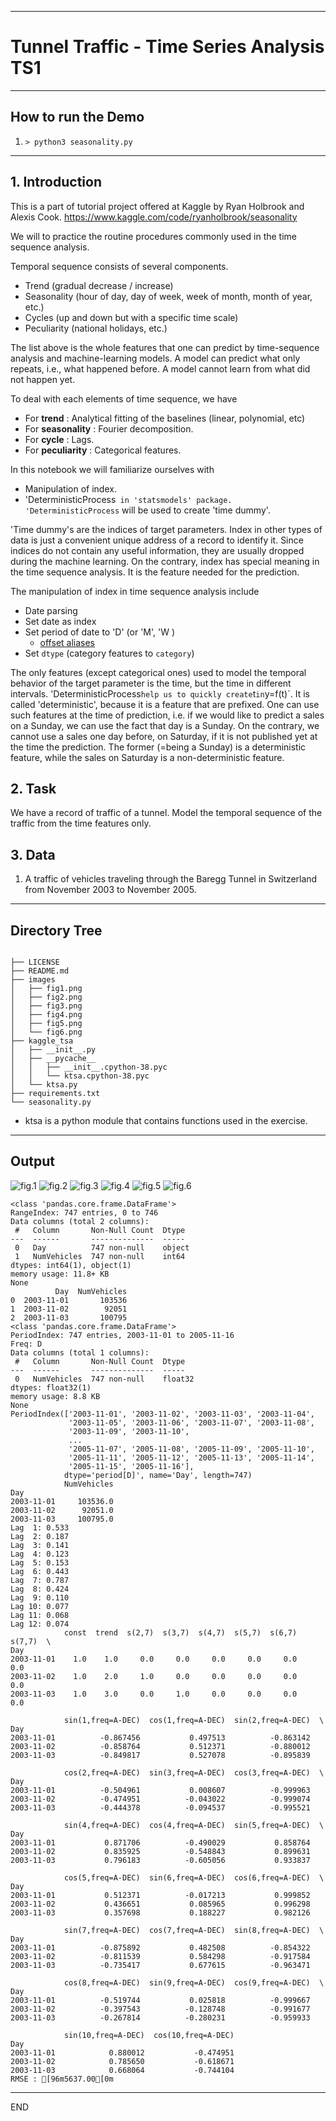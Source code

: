 ------------------------------------------------------------------
 # Tunnel Traffic  - Time Series Analysis TS1
------------------------------------------------------------------

## How to run the Demo

1. `> python3 seasonality.py`

------------------------------------------------------------------
## 1. Introduction

This is a part of tutorial project offered at Kaggle
by Ryan Holbrook and Alexis Cook.
https://www.kaggle.com/code/ryanholbrook/seasonality

We will to practice the routine procedures
commonly used in the time sequence analysis.


 Temporal sequence consists of several components.
 - Trend (gradual decrease / increase)
 - Seasonality (hour of day, day of week, week of month, month of year, etc.)
 - Cycles (up and down but with a specific time scale)
 - Peculiarity (national holidays, etc.)


 The list above is the whole features that one can
 predict by time-sequence analysis and machine-learning models.
 A model can predict what only repeats, i.e., what happened before.
 A model cannot learn from what did not happen yet.

 To deal with each elements of time sequence, we have

 - For __trend__ : Analytical fitting of the baselines (linear, polynomial, etc)
 - For __seasonality__ : Fourier decomposition.
 - For __cycle__ : Lags.
 - For __peculiarity__ : Categorical features.


 In this notebook we will familiarize ourselves with

  * Manipulation of index.
  * 'DeterministicProcess` in 'statsmodels' package.
    'DeterministicProcess` will be used to create 'time dummy'.


 'Time dummy's are the indices of target parameters.
 Index in other types of data is just a convenient unique address
 of a record to identify it. Since indices do not contain
 any useful information, they are usually dropped during the machine learning.
 On the contrary, index has special meaning in the time sequence analysis.
 It is the feature needed for the prediction.

 The manipulation of index in time sequence analysis include

 * Date parsing
 * Set date as index
 * Set period of date to 'D' (or 'M', 'W )
   + [offset aliases](https://pandas.pydata.org/pandas-docs/stable/user_guide/timeseries.html#offset-aliases)
 * Set `dtype` (category features to `category`)


 The only features (except categorical ones) used to model the  temporal
 behavior of the target parameter is the time, but the time in different
 intervals.
 'DeterministicProcess` help us to quickly create `t` in `y=f(t)`.
 It is called 'deterministic', because it is a feature that are prefixed.
 One can use such features at the time of prediction, i.e.
 if we would like to predict a sales on a Sunday, we can use the fact
 that day is a Sunday. On the contrary, we cannot use a sales one day before,
 on Saturday, if it is not published yet at the time the prediction.
 The former (=being a Sunday) is a deterministic feature, while the sales on
 Saturday is a non-deterministic feature.


 ## 2. Task

  We have a record of traffic of a tunnel. Model the temporal sequence of
  the traffic from the time features only.

 ## 3. Data

 1. A traffic of vehicles traveling through the Baregg Tunnel
    in Switzerland from November 2003 to November 2005.

------------------------------------------------------------------
## Directory Tree
```

├── LICENSE
├── README.md
├── images
│   ├── fig1.png
│   ├── fig2.png
│   ├── fig3.png
│   ├── fig4.png
│   ├── fig5.png
│   └── fig6.png
├── kaggle_tsa
│   ├── __init__.py
│   ├── __pycache__
│   │   ├── __init__.cpython-38.pyc
│   │   └── ktsa.cpython-38.pyc
│   └── ktsa.py
├── requirements.txt
└── seasonality.py

```
* ktsa is a python module that contains functions used in the exercise. 
------------------------------------------------------------------
## Output

![fig.1](./images/fig1.png)
![fig.2](./images/fig2.png)
![fig.3](./images/fig3.png)
![fig.4](./images/fig4.png)
![fig.5](./images/fig5.png)
![fig.6](./images/fig6.png)

```
<class 'pandas.core.frame.DataFrame'>
RangeIndex: 747 entries, 0 to 746
Data columns (total 2 columns):
 #   Column       Non-Null Count  Dtype 
---  ------       --------------  ----- 
 0   Day          747 non-null    object
 1   NumVehicles  747 non-null    int64 
dtypes: int64(1), object(1)
memory usage: 11.8+ KB
None
          Day  NumVehicles
0  2003-11-01       103536
1  2003-11-02        92051
2  2003-11-03       100795
<class 'pandas.core.frame.DataFrame'>
PeriodIndex: 747 entries, 2003-11-01 to 2005-11-16
Freq: D
Data columns (total 1 columns):
 #   Column       Non-Null Count  Dtype  
---  ------       --------------  -----  
 0   NumVehicles  747 non-null    float32
dtypes: float32(1)
memory usage: 8.8 KB
None
PeriodIndex(['2003-11-01', '2003-11-02', '2003-11-03', '2003-11-04',
             '2003-11-05', '2003-11-06', '2003-11-07', '2003-11-08',
             '2003-11-09', '2003-11-10',
             ...
             '2005-11-07', '2005-11-08', '2005-11-09', '2005-11-10',
             '2005-11-11', '2005-11-12', '2005-11-13', '2005-11-14',
             '2005-11-15', '2005-11-16'],
            dtype='period[D]', name='Day', length=747)
            NumVehicles
Day                    
2003-11-01     103536.0
2003-11-02      92051.0
2003-11-03     100795.0
Lag  1: 0.533
Lag  2: 0.187
Lag  3: 0.141
Lag  4: 0.123
Lag  5: 0.153
Lag  6: 0.443
Lag  7: 0.787
Lag  8: 0.424
Lag  9: 0.110
Lag 10: 0.077
Lag 11: 0.068
Lag 12: 0.074
            const  trend  s(2,7)  s(3,7)  s(4,7)  s(5,7)  s(6,7)  s(7,7)  \
Day                                                                        
2003-11-01    1.0    1.0     0.0     0.0     0.0     0.0     0.0     0.0   
2003-11-02    1.0    2.0     1.0     0.0     0.0     0.0     0.0     0.0   
2003-11-03    1.0    3.0     0.0     1.0     0.0     0.0     0.0     0.0   

            sin(1,freq=A-DEC)  cos(1,freq=A-DEC)  sin(2,freq=A-DEC)  \
Day                                                                   
2003-11-01          -0.867456           0.497513          -0.863142   
2003-11-02          -0.858764           0.512371          -0.880012   
2003-11-03          -0.849817           0.527078          -0.895839   

            cos(2,freq=A-DEC)  sin(3,freq=A-DEC)  cos(3,freq=A-DEC)  \
Day                                                                   
2003-11-01          -0.504961           0.008607          -0.999963   
2003-11-02          -0.474951          -0.043022          -0.999074   
2003-11-03          -0.444378          -0.094537          -0.995521   

            sin(4,freq=A-DEC)  cos(4,freq=A-DEC)  sin(5,freq=A-DEC)  \
Day                                                                   
2003-11-01           0.871706          -0.490029           0.858764   
2003-11-02           0.835925          -0.548843           0.899631   
2003-11-03           0.796183          -0.605056           0.933837   

            cos(5,freq=A-DEC)  sin(6,freq=A-DEC)  cos(6,freq=A-DEC)  \
Day                                                                   
2003-11-01           0.512371          -0.017213           0.999852   
2003-11-02           0.436651           0.085965           0.996298   
2003-11-03           0.357698           0.188227           0.982126   

            sin(7,freq=A-DEC)  cos(7,freq=A-DEC)  sin(8,freq=A-DEC)  \
Day                                                                   
2003-11-01          -0.875892           0.482508          -0.854322   
2003-11-02          -0.811539           0.584298          -0.917584   
2003-11-03          -0.735417           0.677615          -0.963471   

            cos(8,freq=A-DEC)  sin(9,freq=A-DEC)  cos(9,freq=A-DEC)  \
Day                                                                   
2003-11-01          -0.519744           0.025818          -0.999667   
2003-11-02          -0.397543          -0.128748          -0.991677   
2003-11-03          -0.267814          -0.280231          -0.959933   

            sin(10,freq=A-DEC)  cos(10,freq=A-DEC)  
Day                                                 
2003-11-01            0.880012           -0.474951  
2003-11-02            0.785650           -0.618671  
2003-11-03            0.668064           -0.744104  
RMSE : [96m5637.00[0m
```
------------------------------------------------------------------
END

